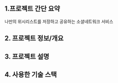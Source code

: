 ## 1.프로젝트 간단 요약
나만의 위시리스트를 저장하고 공유하는 소셜네트워크 서비스



## 2. 프로젝트 정보/개요 





## 3. 프로젝트 설명 




## 4. 사용한 기술 스택
